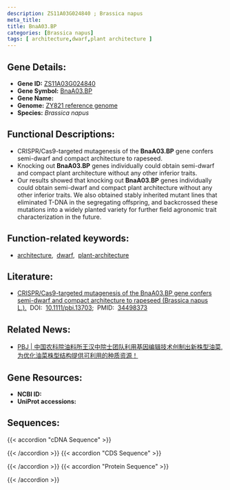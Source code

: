 ```yaml
---
description: ZS11A03G024840 ; Brassica napus
meta_title:
title: BnaA03.BP
categories: [Brassica napus]
tags: [ architecture,dwarf,plant architecture ]
---
```


## Gene Details:
- **Gene ID:**	[ZS11A03G024840]()
- **Gene Symbol:** <u>BnaA03.BP</u>
- **Gene Name:** 
- **Genome:** [ZY821 reference genome]()
- **Species:** *Brassica napus*

## Functional Descriptions:
   - CRISPR/Cas9-targeted mutagenesis of the **BnaA03.BP** gene confers semi-dwarf and compact architecture to rapeseed.
   - Knocking out **BnaA03.BP** genes individually could obtain semi-dwarf and compact plant architecture without any other inferior traits.
   - Our results showed that knocking out **BnaA03.BP** genes individually could obtain semi-dwarf and compact plant architecture without any other inferior traits. We also obtained stably inherited mutant lines that eliminated T-DNA in the segregating offspring, and backcrossed these mutations into a widely planted variety for further field agronomic trait characterization in the future. 

## Function-related keywords:
   - [architecture](/tags/architecture/),&nbsp;&nbsp;[dwarf](/tags/dwarf/),&nbsp;&nbsp;[plant-architecture](/tags/plant-architecture/)

## Literature:
   - [CRISPR/Cas9-targeted mutagenesis of the BnaA03.BP gene confers semi-dwarf and compact architecture to rapeseed (Brassica napus L.).]( https://onlinelibrary.wiley.com/doi/10.1111/pbi.13703)&nbsp;&nbsp;DOI:&nbsp;&nbsp;[10.1111/pbi.13703](https://onlinelibrary.wiley.com/doi/10.1111/pbi.13703);&nbsp;&nbsp;PMID:&nbsp;&nbsp;[34498373](https://pubmed.ncbi.nlm.nih.gov/34498373/)

## Related News:
   - [PBJ | 中国农科院油料所王汉中院士团队利用基因编辑技术创制出新株型油菜,为优化油菜株型结构提供可利用的种质资源！](https://mp.weixin.qq.com/s?__biz=Mzg3MDEwNDEyMg==&mid=2247517088&idx=1&sn=0672fb7a15095782b81cfe21f72272a6&chksm=ce902ef5f9e7a7e30636b0501965471ac49c2836a29d739890b1b9f91c9f892305bb544005d7&scene=27#wechat_redirect)

## Gene Resources:
- **NCBI ID:**  [](https://www.ncbi.nlm.nih.gov/gene/?term=)
- **UniProt accessions:** [](https://www.uniprot.org/uniprotkb//entry)



## Sequences:
{{< accordion "cDNA Sequence" >}}

{{< /accordion >}}
{{< accordion "CDS Sequence" >}}

{{< /accordion >}}
{{< accordion "Protein Sequence" >}}

{{< /accordion >}}
